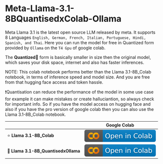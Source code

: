 # Meta-Llama-3.1-8BQuantisedxColab-Ollama

Meta Llama 3.1 is the latest open source LLM released by meta. It supports 8 Languages `English, German, French, Italian, Portuguese, Hindi, Spanish, and Thai`. Here you can run the model for free in Quantized form provided by `Ollama` on the `T4 Gpu` of google colab.

The **Quantized**🎯 form is basically smaller in size then the original model, which saves your disk space, internet and also has faster inferences.

NOTE: This colab notebook performs better than the Llama 3.1-8B_Colab notebook, in terms of inference speed and model size. And you are free from that hugging face access and token hassle.

❗Quantisation can reduce the performance of the model in some use case for example it can make mistakes or create halluciantion, so always check for important info. So if you have the model access on hugging face and also if you have the pro version of google colab then you can also use the Llama 3.1-8B_Colab notebook.

| |Google Colab|
|:--|:-:|
| ⭐ **Llama 3.1-8B_Colab** | [![Open in Colab](https://github.com/73LIX/Meta-Llama-3.1-8BxColab/blob/main/asset/colab_logo.svg)](https://colab.research.google.com/drive/10c_GQ8wqVXuX5JciX0gHVstO0WHaUbqD?usp=sharing )
| 🌟 **Llama 3.1-8B_QuantisedxOllama** |  [![Open in Colab](https://github.com/73LIX/Meta-Llama-3.1-8BxColab/blob/main/asset/colab_logo.svg)](https://colab.research.google.com/drive/1S9q6cvH8y2WMml7pczg0Bl-VS6Le-jzZ?usp=sharing)
